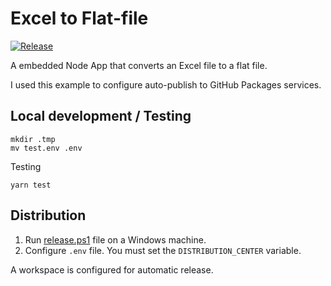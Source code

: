 # Excel to Flat-file

[![Release](https://github.com/epomatti/excel-to-flatfile/actions/workflows/main.yml/badge.svg)](https://github.com/epomatti/excel-to-flatfile/actions/workflows/main.yml)

A embedded Node App that converts an Excel file to a flat file.

I used this example to configure auto-publish to GitHub Packages services.

## Local development / Testing

```
mkdir .tmp
mv test.env .env
```

Testing

```
yarn test
```

## Distribution

1. Run [release.ps1](distribution/windows/release.ps1) file on a Windows machine.
2. Configure `.env` file. You must set the `DISTRIBUTION_CENTER` variable.

A workspace is configured for automatic release.
